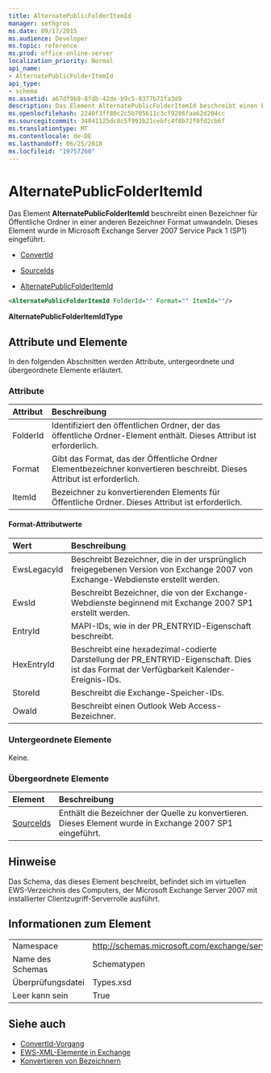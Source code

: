 ```yaml
---
title: AlternatePublicFolderItemId
manager: sethgros
ms.date: 09/17/2015
ms.audience: Developer
ms.topic: reference
ms.prod: office-online-server
localization_priority: Normal
api_name:
- AlternatePublicFolderItemId
api_type:
- schema
ms.assetid: a67df9b9-8fdb-42de-b9c5-8377b71fa3d9
description: Das Element AlternatePublicFolderItemId beschreibt einen Bezeichner für Öffentliche Ordner in einer anderen Bezeichner Format umwandeln. Dieses Element wurde in Microsoft Exchange Server 2007 Service Pack 1 (SP1) eingeführt.
ms.openlocfilehash: 2240f3ff80c2c5b705611c3cf9286faa62d204cc
ms.sourcegitcommit: 34041125dc8c5f993b21cebfc4f8b72f0fd2cb6f
ms.translationtype: MT
ms.contentlocale: de-DE
ms.lasthandoff: 06/25/2018
ms.locfileid: "19757260"
---
```

# <a name="alternatepublicfolderitemid"></a>AlternatePublicFolderItemId

Das Element **AlternatePublicFolderItemId** beschreibt einen Bezeichner für Öffentliche Ordner in einer anderen Bezeichner Format umwandeln. Dieses Element wurde in Microsoft Exchange Server 2007 Service Pack 1 (SP1) eingeführt. 
  
- [ConvertId](convertid.md)
  
- [SourceIds](sourceids.md)
  
- [AlternatePublicFolderItemId](alternatepublicfolderitemid.md)
  
```xml
<AlternatePublicFolderItemId FolderId="" Format="" ItemId=""/>
```

 **AlternatePublicFolderItemIdType**
## <a name="attributes-and-elements"></a>Attribute und Elemente

In den folgenden Abschnitten werden Attribute, untergeordnete und übergeordnete Elemente erläutert.
  
### <a name="attributes"></a>Attribute

|**Attribut**|**Beschreibung**|
|:-----|:-----|
|FolderId  <br/> |Identifiziert den öffentlichen Ordner, der das öffentliche Ordner-Element enthält. Dieses Attribut ist erforderlich.  <br/> |
|Format  <br/> |Gibt das Format, das der Öffentliche Ordner Elementbezeichner konvertieren beschreibt. Dieses Attribut ist erforderlich.  <br/> |
|ItemId  <br/> |Bezeichner zu konvertierenden Elements für Öffentliche Ordner. Dieses Attribut ist erforderlich.  <br/> |
   
#### <a name="format-attribute-values"></a>Format-Attributwerte

|**Wert**|**Beschreibung**|
|:-----|:-----|
|EwsLegacyId  <br/> |Beschreibt Bezeichner, die in der ursprünglich freigegebenen Version von Exchange 2007 von Exchange-Webdienste erstellt werden.  <br/> |
|EwsId  <br/> |Beschreibt Bezeichner, die von der Exchange-Webdienste beginnend mit Exchange 2007 SP1 erstellt werden.  <br/> |
|EntryId  <br/> |MAPI-IDs, wie in der PR_ENTRYID-Eigenschaft beschreibt.  <br/> |
|HexEntryId  <br/> |Beschreibt eine hexadezimal-codierte Darstellung der PR_ENTRYID-Eigenschaft. Dies ist das Format der Verfügbarkeit Kalender-Ereignis-IDs.  <br/> |
|StoreId  <br/> |Beschreibt die Exchange-Speicher-IDs.  <br/> |
|OwaId  <br/> |Beschreibt einen Outlook Web Access-Bezeichner.  <br/> |
   
### <a name="child-elements"></a>Untergeordnete Elemente

Keine.
  
### <a name="parent-elements"></a>Übergeordnete Elemente

|**Element**|**Beschreibung**|
|:-----|:-----|
|[SourceIds](sourceids.md) <br/> |Enthält die Bezeichner der Quelle zu konvertieren. Dieses Element wurde in Exchange 2007 SP1 eingeführt.  <br/> |
   
## <a name="remarks"></a>Hinweise

Das Schema, das dieses Element beschreibt, befindet sich im virtuellen EWS-Verzeichnis des Computers, der Microsoft Exchange Server 2007 mit installierter Clientzugriff-Serverrolle ausführt.
  
## <a name="element-information"></a>Informationen zum Element

|||
|:-----|:-----|
|Namespace  <br/> |http://schemas.microsoft.com/exchange/services/2006/types  <br/> |
|Name des Schemas  <br/> |Schematypen  <br/> |
|Überprüfungsdatei  <br/> |Types.xsd  <br/> |
|Leer kann sein  <br/> |True  <br/> |
   
## <a name="see-also"></a>Siehe auch

- [ConvertId-Vorgang](convertid-operation.md)
- [EWS-XML-Elemente in Exchange](ews-xml-elements-in-exchange.md)
- [Konvertieren von Bezeichnern](http://msdn.microsoft.com/library/a5391746-b6ef-4f48-8fc8-8255258651aa%28Office.15%29.aspx)

